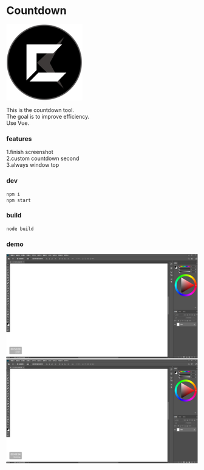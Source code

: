 # Countdown
<img width="200" src="img/countdownlogo.png"/>  

This is the countdown tool.  
The goal is to improve efficiency.  
Use Vue.

### features

1.finish screenshot  
2.custom countdown second  
3.always window top  

### dev
```
npm i
npm start
```
### build
```
node build
```

### demo
<img src="img/demo1.PNG"/>  
<img src="img/demo2.PNG"/>  

